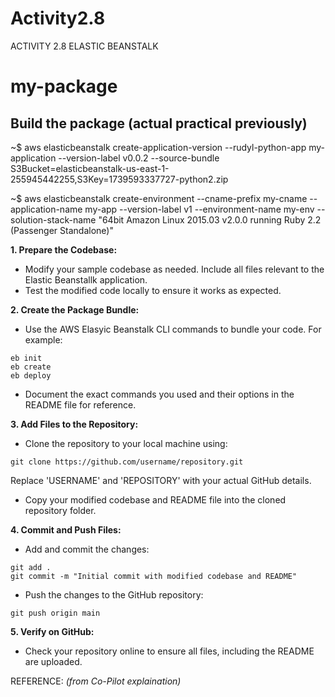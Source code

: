 # Activity2.8
ACTIVITY 2.8 ELASTIC BEANSTALK
# my-package

## Build the package (actual practical previously)
~$ aws elasticbeanstalk create-application-version --rudyl-python-app my-application --version-label v0.0.2 --source-bundle S3Bucket=elasticbeanstalk-us-east-1-255945442255,S3Key=1739593337727-python2.zip

~$ aws elasticbeanstalk create-environment --cname-prefix my-cname --application-name my-app --version-label v1 --environment-name my-env --solution-stack-name "64bit Amazon Linux 2015.03 v2.0.0 running Ruby 2.2 (Passenger Standalone)"



**1. Prepare the Codebase:**
- Modify your sample codebase as needed. Include all files relevant to the Elastic Beanstallk application.
- Test the modified code locally to ensure it works as expected.

**2. Create the Package Bundle:**
- Use the AWS Elasyic Beanstalk CLI commands to bundle your code. For example:
```
eb init
eb create
eb deploy
```
- Document the exact commands you used and their options in the README file for reference.

**3. Add Files to the Repository:**
- Clone the repository to your local machine using:
```
git clone https://github.com/username/repository.git
```
Replace 'USERNAME' and 'REPOSITORY' with your actual GitHub details.
- Copy your modified codebase and README file into the cloned repository folder.

**4. Commit and Push Files:**
- Add and commit the changes:
```
git add .
git commit -m "Initial commit with modified codebase and README"
```
- Push the changes to the GitHub repository:
```
git push origin main
```

**5. Verify on GitHub:**
- Check your repository online to ensure all files, including the README are uploaded.

REFERENCE: _(from Co-Pilot explaination)_

